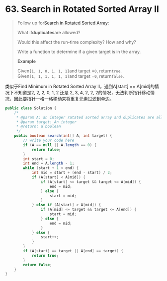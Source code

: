 # 63. Search in Rotated Sorted Array II

> Follow up for[Search in Rotated Sorted Array](http://www.lintcode.com/problem/search-in-rotated-sorted-array/):
>
> What if**duplicates**are allowed?
>
> Would this affect the run-time complexity? How and why?
>
> Write a function to determine if a given target is in the array.
>
> **Example**
>
> Given`[1, 1, 0, 1, 1, 1]`and target =`0`, return`true`.  
> Given`[1, 1, 1, 1, 1, 1]`and target =`0`, return`false`.

类似于Find Minimum in Rotated Sorted Array II，遇到A\[start\] == A\[mid\]的情况下不知道是2, 2, 2, 0, 1, 2 还是 2, 3, 4, 2, 2, 2的情况，无法判断指针移动情况，因此要指针一格一格移动来将重复元素过滤到单边。

```java
public class Solution {
    /*
     * @param A: an integer ratated sorted array and duplicates are allowed
     * @param target: An integer
     * @return: a boolean 
     */
    public boolean search(int[] A, int target) {
        // write your code here
        if (A == null || A.length == 0) {
            return false;
        }
        int start = 0;
        int end = A.length - 1;
        while (start + 1 < end) {
            int mid = start + (end - start) / 2;
            if (A[start] < A[mid]) {
                if (A[start] <= target && target <= A[mid]) {
                    end = mid;
                } else {
                    start = mid;
                }
            } else if (A[start] > A[mid]) {
                if (A[mid] <= target && target <= A[end]) {
                    start = mid;
                } else {
                    end = mid;
                }
            } else {
                start++;
            }
        }
        if (A[start] == target || A[end] == target) {
            return true;
        }
        return false;
    }
}
```



